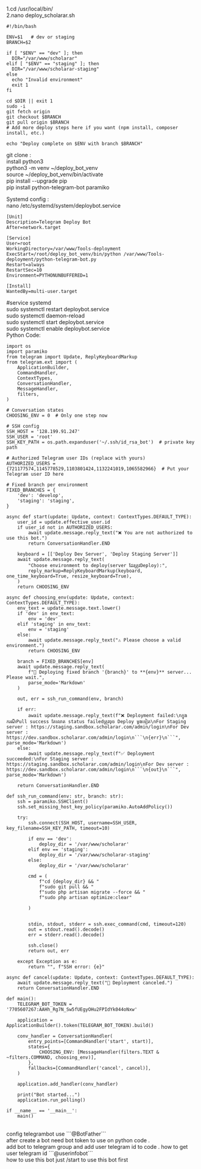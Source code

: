 1.cd /usr/local/bin/
<br />
2.nano deploy_scholarar.sh
```
#!/bin/bash

ENV=$1   # dev or staging
BRANCH=$2

if [ "$ENV" == "dev" ]; then
  DIR="/var/www/scholarar"
elif [ "$ENV" == "staging" ]; then
  DIR="/var/www/scholarar-staging"
else
  echo "Invalid environment"
  exit 1
fi

cd $DIR || exit 1
sudo -i
git fetch origin
git checkout $BRANCH
git pull origin $BRANCH
# Add more deploy steps here if you want (npm install, composer install, etc.)

echo "Deploy complete on $ENV with branch $BRANCH"

```

git clone :
<br />
install python3
<br />
python3 -m venv ~/deploy_bot_venv
<br />
source ~/deploy_bot_venv/bin/activate
<br />
pip install --upgrade pip
<br />
pip install python-telegram-bot paramiko
<br />

 Systemd config :
 <br />
  nano /etc/systemd/system/deploybot.service
```
[Unit]
Description=Telegram Deploy Bot
After=network.target

[Service]
User=root
WorkingDirectory=/var/www/Tools-deployment
ExecStart=/root/deploy_bot_venv/bin/python /var/www/Tools-deployment/python-telegram-bot.py
Restart=always
RestartSec=10
Environment=PYTHONUNBUFFERED=1

[Install]
WantedBy=multi-user.target
```
#service systemd
<br />
sudo systemctl restart deploybot.service
<br />
 sudo systemctl daemon-reload
 <br />
 sudo systemctl start deploybot.service
 <br />
 sudo systemctl enable deploybot.service 
<br />
Python Code:
```
import os
import paramiko
from telegram import Update, ReplyKeyboardMarkup
from telegram.ext import (
    ApplicationBuilder,
    CommandHandler,
    ContextTypes,
    ConversationHandler,
    MessageHandler,
    filters,
)

# Conversation states
CHOOSING_ENV = 0  # Only one step now

# SSH config
SSH_HOST = '128.199.91.247'
SSH_USER = 'root'
SSH_KEY_PATH = os.path.expanduser('~/.ssh/id_rsa_bot')  # private key path

# Authorized Telegram user IDs (replace with yours)
AUTHORIZED_USERS = {721177574,1145778529,1103801424,1132241019,1065582966}  # Put your Telegram user ID here

# Fixed branch per environment
FIXED_BRANCHES = {
    'dev': 'develop',
    'staging': 'staging',
}

async def start(update: Update, context: ContextTypes.DEFAULT_TYPE):
    user_id = update.effective_user.id
    if user_id not in AUTHORIZED_USERS:
        await update.message.reply_text("❌ You are not authorized to use this bot.")
        return ConversationHandler.END

    keyboard = [['Deploy Dev Server', 'Deploy Staging Server']]
    await update.message.reply_text(
        "Choose environment to deploy(server ដែរត្រូវDeploy):",
        reply_markup=ReplyKeyboardMarkup(keyboard, one_time_keyboard=True, resize_keyboard=True),
    )
    return CHOOSING_ENV

async def choosing_env(update: Update, context: ContextTypes.DEFAULT_TYPE):
    env_text = update.message.text.lower()
    if 'dev' in env_text:
        env = 'dev'
    elif 'staging' in env_text:
        env = 'staging'
    else:
        await update.message.reply_text("⚠️ Please choose a valid environment.")
        return CHOOSING_ENV

    branch = FIXED_BRANCHES[env]
    await update.message.reply_text(
        f"🚀 Deploying fixed branch '{branch}' to **{env}** server... Please wait.",
        parse_mode='Markdown'
    )

    out, err = ssh_run_command(env, branch)

    if err:
        await update.message.reply_text(f"❌ Deployment failed:\nក្នុងករណីPull success តែលោត status failedត្រូវចុច Deploy ម្ដងទៀត\nFor Staging server : https://staging.sandbox.scholarar.com/admin/login\nFor Dev server : https://dev.sandbox.scholarar.com/admin/login\n```\n{err}\n```", parse_mode='Markdown')
    else:
        await update.message.reply_text(f"✅ Deployment succeeded:\nFor Staging server : https://staging.sandbox.scholarar.com/admin/login\nFor Dev server : https://dev.sandbox.scholarar.com/admin/login\n```\n{out}\n```", parse_mode='Markdown')

    return ConversationHandler.END

def ssh_run_command(env: str, branch: str):
    ssh = paramiko.SSHClient()
    ssh.set_missing_host_key_policy(paramiko.AutoAddPolicy())

    try:
        ssh.connect(SSH_HOST, username=SSH_USER, key_filename=SSH_KEY_PATH, timeout=10)

        if env == 'dev':
            deploy_dir = '/var/www/scholarar'
        elif env == 'staging':
            deploy_dir = '/var/www/scholarar-staging'
        else:
            deploy_dir = '/var/www/scholarar'

        cmd = (
            f"cd {deploy_dir} && "
            f"sudo git pull && "
            f"sudo php artisan migrate --force && "
            f"sudo php artisan optimize:clear"

        )


        stdin, stdout, stderr = ssh.exec_command(cmd, timeout=120)
        out = stdout.read().decode()
        err = stderr.read().decode()

        ssh.close()
        return out, err

    except Exception as e:
        return "", f"SSH error: {e}"

async def cancel(update: Update, context: ContextTypes.DEFAULT_TYPE):
    await update.message.reply_text("🚫 Deployment canceled.")
    return ConversationHandler.END

def main():
    TELEGRAM_BOT_TOKEN = '7705607267:AAHh_Rg7N_Sw5fUEgyOHu2FPIdYk044oNxw'

    application = ApplicationBuilder().token(TELEGRAM_BOT_TOKEN).build()

    conv_handler = ConversationHandler(
        entry_points=[CommandHandler('start', start)],
        states={
            CHOOSING_ENV: [MessageHandler(filters.TEXT & ~filters.COMMAND, choosing_env)],
        },
        fallbacks=[CommandHandler('cancel', cancel)],
    )

    application.add_handler(conv_handler)

    print("Bot started...")
    application.run_polling()

if __name__ == '__main__':
    main()
```
<br />
config telegrambot use ```@BotFather```
<br />
after create a bot need bot token to use on python code .
<br />
add bot to telegram group and  add user telegram id to code .
how to get user telegram id ```@userinfobot```
<br />
how to use this bot just /start to use this bot first

